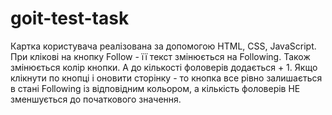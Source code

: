 # goit-test-task
 
Картка користувача реалізована за допомогою HTML, CSS, JavaScript. При клікові на кнопку Follow - її текст змінюється на Following. Також змінюється колір кнопки. А до кількості фоловерів додається + 1. Якщо клікнути по кнопці і оновити сторінку - то кнопка все рівно залишається в стані Following із відповідним кольором, а кількість фоловерів НЕ зменшується до початкового значення.